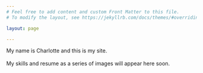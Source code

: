 ```yaml
---
# Feel free to add content and custom Front Matter to this file.
# To modify the layout, see https://jekyllrb.com/docs/themes/#overriding-theme-defaults

layout: page

---
```

My name is Charlotte and this is my site.
<br><br>
My skills and resume as a series of images will appear here soon.


[omg]: https://i.imgur.com/I8JhbmW.gif
